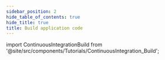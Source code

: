 ```yaml
---
sidebar_position: 2
hide_table_of_contents: true
hide_title: true
title: Build application code
---
```


<!-- # CI Build -->

<!-- Custom component -->

import ContinuousIntegrationBuild from '@site/src/components/Tutorials/ContinuousIntegration_Build';

<ContinuousIntegrationBuild />
